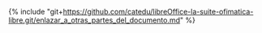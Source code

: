 {% include "git+https://github.com/catedu/libreOffice-la-suite-ofimatica-libre.git/enlazar_a_otras_partes_del_documento.md" %}